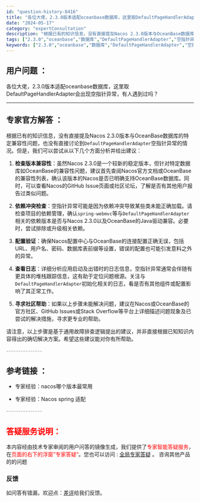 ```yaml
---
id: "question-history-8416"
title: "各位大佬，2.3.0版本适配oceanbase数据库，这里取DefaultPageHandlerAdapt"
date: "2024-05-17"
category: "expertConsultation"
description: "根据已有的知识信息，没有直接提及Nacos 2.3.0版本与OceanBase数据库的特定兼容性问题，也没有直接讨论到`DefaultPageHandlerAdapter`空指针异常的情况。但是，我们可以尝试从以下几个方面分析并给出建议：1. **检查版本兼容性**：虽然Nacos 2.3.0是一个"
tags: ["2.3.0","oceanbase","数据库","DefaultPageHandlerAdapter","空指针异常"]
keywords: ["2.3.0","oceanbase","数据库","DefaultPageHandlerAdapter","空指针异常"]
---
```


## 用户问题 ： 
 各位大佬，2.3.0版本适配oceanbase数据库，这里取DefaultPageHandlerAdapter会出现空指针异常，有人遇到过吗？  

---------------
## 专家官方解答 ：

根据已有的知识信息，没有直接提及Nacos 2.3.0版本与OceanBase数据库的特定兼容性问题，也没有直接讨论到`DefaultPageHandlerAdapter`空指针异常的情况。但是，我们可以尝试从以下几个方面分析并给出建议：

1. **检查版本兼容性**：虽然Nacos 2.3.0是一个较新的稳定版本，但针对特定数据库如OceanBase的兼容性问题，建议首先查阅Nacos官方文档或OceanBase的兼容性列表，确认该版本的Nacos是否已明确支持OceanBase数据库。同时，可以查看Nacos的GitHub Issue页面或社区论坛，了解是否有其他用户报告过类似问题。

2. **依赖冲突检查**：空指针异常可能是因为依赖冲突导致某些类未能正确加载。请检查项目的依赖管理，确认`spring-webmvc`等与`DefaultPageHandlerAdapter`相关的依赖版本是否与Nacos 2.3.0以及OceanBase的Java驱动兼容。必要时，尝试排除或升级相关依赖。

3. **配置验证**：确保Nacos配置中心与OceanBase的连接配置正确无误，包括URL、用户名、密码、数据库表前缀等设置，错误的配置也可能引发意料之外的异常。

4. **查看日志**：详细分析应用启动及出错时的日志信息，空指针异常通常会伴随有更具体的堆栈跟踪信息，这有助于定位问题根源。关注与`DefaultPageHandlerAdapter`初始化相关的日志，看是否有其他组件或配置影响了其正常工作。

5. **寻求社区帮助**：如果以上步骤未能解决问题，建议在Nacos或OceanBase的官方社区、GitHub Issues或Stack Overflow等平台上详细描述问题现象及已尝试的解决措施，寻求更专业的帮助。

请注意，以上步骤是基于通用故障排查逻辑提出的建议，并非直接根据已知知识内容得出的确切解决方案。希望这些建议能对你有所帮助。


<font color="#949494">---------------</font> 


## 参考链接 ：

* 专家经验：nacos哪个版本最常用 
 
 * 专家经验：Nacos spring 适配 


 <font color="#949494">---------------</font> 
 


## <font color="#FF0000">答疑服务说明：</font> 

本内容经由技术专家审阅的用户问答的镜像生成，我们提供了<font color="#FF0000">专家智能答疑服务</font>，在<font color="#FF0000">页面的右下的浮窗”专家答疑“</font>。您也可以访问 : [全局专家答疑](https://answer.opensource.alibaba.com/docs/intro) 。 咨询其他产品的的问题

### 反馈
如问答有错漏，欢迎点：[差评](https://ai.nacos.io/user/feedbackByEnhancerGradePOJOID?enhancerGradePOJOId=13638)给我们反馈。
